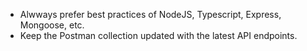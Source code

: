 - Alwways prefer best practices of NodeJS, Typescript, Express, Mongoose, etc.
- Keep the Postman collection updated with the latest API endpoints.